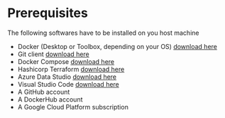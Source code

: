 # Prerequisites

The following softwares have to be installed on you host machine

- Docker (Desktop or Toolbox, depending on your OS) [download here](https://www.docker.com/get-started)
- Git client [download here](https://git-scm.com/downloads)
- Docker Compose [download here](https://docs.docker.com/compose/install/)
- Hashicorp Terraform [download here](https://www.terraform.io/downloads.html)
- Azure Data Studio [download here](https://docs.microsoft.com/en-us/sql/azure-data-studio/what-is?view=sql-server-ver15)
- Visual Studio Code [download here](https://code.visualstudio.com/Download)
- A GitHub account
- A DockerHub account
- A Google Cloud Platform subscription
